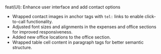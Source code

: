 feat(UI): Enhance user interface and add contact options

- Wrapped contact images in anchor tags with `tel:` links to enable click-to-call functionality.
- Adjusted font sizes and alignments in the expenses and office sections for improved responsiveness.
- Added new office locations to the office section.
- Wrapped table cell content in paragraph tags for better semantic structure.